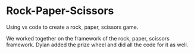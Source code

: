 # Rock-Paper-Scissors
Using vs code to create a rock, paper, scissors game.

We worked together on the framework of the rock, paper, scissors framework.
Dylan added the prize wheel and did all the code for it as well.
